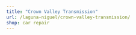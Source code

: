 ```yaml
---
title: "Crown Valley Transmission"
url: /laguna-niguel/crown-valley-transmission/
shop: car repair
---
```

